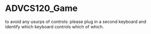 # ADVCS120_Game

to avoid any usurps of controls: please plug in a second keyboard and identify which keyboard controls which of which.
